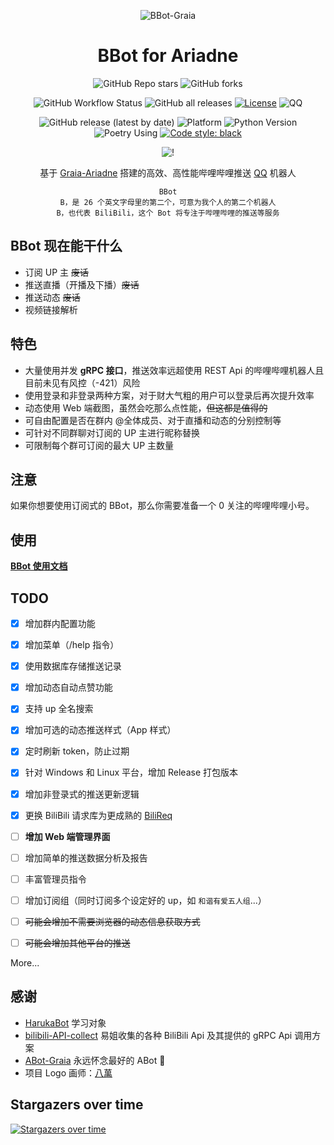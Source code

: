 <div align="center">

![BBot-Graia](https://socialify.git.ci/djkcyl/BBot-Graia/image?description=1&font=Inter&logo=http%3A%2F%2Fa60.oss.aunly.cn%2Fbbot%2Flogo.png&owner=1&pattern=Circuit%20Board&theme=Dark)
  
# BBot for Ariadne
![GitHub Repo stars](https://img.shields.io/github/stars/djkcyl/BBot-Graia?style=social)
![GitHub forks](https://img.shields.io/github/forks/djkcyl/BBot-Graia?style=social)

![GitHub Workflow Status](https://img.shields.io/github/workflow/status/djkcyl/BBot-Graia/Release)
![GitHub all releases](https://img.shields.io/github/downloads/djkcyl/BBot-Graia/total)
[![License](https://img.shields.io/github/license/djkcyl/BBot-Graia)](https://github.com/djkcyl/BBot-Graia/blob/master/LICENSE)
![QQ](https://img.shields.io/badge/Tencent_QQ-2948531755-ff69b4)

![GitHub release (latest by date)](https://img.shields.io/github/v/release/djkcyl/BBot-Graia?color=brightgreen)
![Platform](https://img.shields.io/badge/platform-linux_%7C_windows-lightgrey)
![Python Version](https://img.shields.io/badge/python-3.9-blue)
![Poetry Using](https://img.shields.io/badge/poetry-using-blue)
[![Code style: black](https://img.shields.io/badge/code%20style-black-000000.svg)](https://github.com/psf/black)

![!](https://count.aunly.cn/get/@BBot-Graia?theme=rule34)

基于 [Graia-Ariadne](../../../../GraiaProject/Ariadne) 搭建的高效、高性能哔哩哔哩推送 [QQ](../../../../project-mirai/mirai-api-http) 机器人

```text
BBot
B，是 26 个英文字母里的第二个，可意为我个人的第二个机器人
B，也代表 BiliBili，这个 Bot 将专注于哔哩哔哩的推送等服务
```

</div>

## BBot 现在能干什么

- 订阅 UP 主 ~~废话~~
- 推送直播（开播及下播）~~废话~~
- 推送动态 ~~废话~~
- 视频链接解析

## 特色

- 大量使用并发 **gRPC 接口**，推送效率远超使用 REST Api 的哔哩哔哩机器人且目前未见有风控（-421）风险
- 使用登录和非登录两种方案，对于财大气粗的用户可以登录后再次提升效率
- 动态使用 Web 端截图，虽然会吃那么点性能，~~但这都是值得的~~
- 可自由配置是否在群内 @全体成员、对于直播和动态的分别控制等
- 可针对不同群聊对订阅的 UP 主进行昵称替换
- 可限制每个群可订阅的最大 UP 主数量

## 注意

如果你想要使用订阅式的 BBot，那么你需要准备一个 0 关注的哔哩哔哩小号。


## 使用

**[BBot 使用文档](https://github.com/djkcyl/BBot-Graia/wiki)**

## TODO

- [x] 增加群内配置功能
- [x] 增加菜单（/help 指令）
- [x] 使用数据库存储推送记录
- [x] 增加动态自动点赞功能
- [x] 支持 up 全名搜索
- [x] 增加可选的动态推送样式（App 样式）
- [x] 定时刷新 token，防止过期
- [x] 针对 Windows 和 Linux 平台，增加 Release 打包版本
- [x] 增加非登录式的推送更新逻辑
- [x] 更换 BiliBili 请求库为更成熟的 [BiliReq](../../../../SK-415/bilireq)
- [ ] **增加 Web 端管理界面**
- [ ] 增加简单的推送数据分析及报告
- [ ] 丰富管理员指令
- [ ] 增加订阅组（同时订阅多个设定好的 up，如 `和谐有爱五人组`...）
- [ ] ~~可能会增加不需要浏览器的动态信息获取方式~~
- [ ] ~~可能会增加其他平台的推送~~


More...

## 感谢

- [HarukaBot](../../../../SK-415/HarukaBot) 学习对象
- [bilibili-API-collect](../../../../SocialSisterYi/bilibili-API-collect) 易姐收集的各种 BiliBili Api 及其提供的 gRPC Api 调用方案
- [ABot-Graia](../../../../djkcyl/ABot-Graia) 永远怀念最好的 ABot 🙏
- 项目 Logo 画师：[八萬](https://space.bilibili.com/8027000)

## Stargazers over time

[![Stargazers over time](https://starchart.cc/djkcyl/BBot-Graia.svg)](https://starchart.cc/djkcyl/BBot-Graia)

